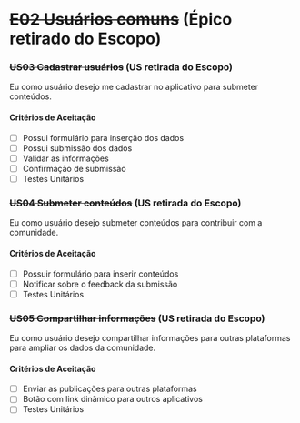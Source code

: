 # ~~E02 Usuários comuns~~ (Épico retirado do Escopo)

### ~~**US03 Cadastrar usuários**~~ (US retirada do Escopo)

Eu como usuário desejo me cadastrar no aplicativo para submeter conteúdos.

#### **Critérios de Aceitação**

- [ ] Possui formulário para inserção dos dados
- [ ] Possui submissão dos dados
- [ ] Validar as informações
- [ ] Confirmação de submissão
- [ ] Testes Unitários

### ~~**US04 Submeter conteúdos**~~ (US retirada do Escopo)

Eu como usuário desejo submeter conteúdos para contribuir com a comunidade.

#### **Critérios de Aceitação**

- [ ] Possuir formulário para inserir conteúdos
- [ ] Notificar sobre o feedback da submissão
- [ ] Testes Unitários

### ~~**US05 Compartilhar informações**~~ (US retirada do Escopo)

Eu como usuário desejo compartilhar informações para outras plataformas para ampliar os dados da comunidade.

#### **Critérios de Aceitação**

- [ ] Enviar as publicações para outras plataformas
- [ ] Botão com link dinâmico para outros aplicativos
- [ ] Testes Unitários
